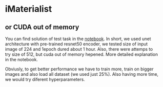 # iMaterialist
## or CUDA out of memory

You can find solution of test task in the [notebook](https://github.com/koren-v/iMaterialistImageSegmentation/blob/master/unet.ipynb). In short, we used unet architecture with pre-trained resnet50 encoder, we tested size of input image of 224 and 1epoch dured about 1 hour. Also, there were attemps to try size of 512, but cuda out of memory hepened. More detailed explanation in the notebook.

Obviusly, to get better performance we have to train more, train on bigger images and also load all dataset (we used just 25%). Also having more time, we would try diferent hyperparameters.
